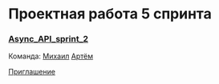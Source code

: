 # Проектная работа 5 спринта

### [Async_API_sprint_2](https://github.com/mijail-naal/Async_API_sprint_2)

Команда: [Михаил](https://github.com/mijail-naal) [Артём](https://github.com/Benrise)

[Приглашение](https://github.com/mijail-naal/Async_API_sprint_2/invitations)
